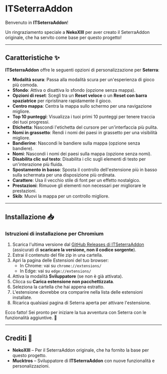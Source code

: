# ITSeterraAddon

Benvenuto in **ITSeterraAddon**!

Un ringraziamento speciale a **NekoXIII** per aver creato il SeterraAddon originale, che ha servito come base per questo progetto!

---

## Caratteristiche ✨

**ITSeterraAddon** offre le seguenti opzioni di personalizzazione per **Seterra**:

- **Modalità scura**: Passa alla modalità scura per un'esperienza di gioco più comoda.
- **Sfondo**: Attiva o disattiva lo sfondo (opzione senza mappa).
- **Opzioni di reset**: Scegli tra un **Reset veloce** o un **Reset con barra spaziatrice** per ripristinare rapidamente il gioco.
- **Centro mappa**: Centra la mappa sullo schermo per una navigazione migliore.
- **Top 10 punteggi**: Visualizza i tuoi primi 10 punteggi per tenere traccia dei tuoi progressi.
- **Etichetta**: Nascondi l'etichetta del cursore per un'interfaccia più pulita.
- **Nomi in grassetto**: Rendi i nomi dei paesi in grassetto per una visibilità migliore.
- **Bandierine**: Nascondi le bandiere sulla mappa (opzione senza bandiere).
- **Nomi**: Nascondi i nomi dei paesi sulla mappa (opzione senza nomi).
- **Disabilita clic sul testo**: Disabilita i clic sugli elementi di testo per un'interazione più fluida.
- **Spostamento in basso**: Sposta il controllo dell'estensione più in basso sulla schermata per una disposizione più ordinata.
- **Carattere**: Usa il vecchio stile di font per un effetto nostalgico.
- **Prestazioni**: Rimuove gli elementi non necessari per migliorare le prestazioni.
- **Skib**: Muovi la mappa per un controllo migliore.

---

## Installazione 📥

### Istruzioni di installazione per Chromium

1. Scarica l'ultima versione dal [GitHub Releases di ITSeterraAddon](https://github.com/Mucktros/ITSterraAddon/releases/latest) (assicurati di **scaricare la versione, non il codice sorgente**).
2. Estrai il contenuto del file zip in una cartella.
3. Apri la pagina delle Estensioni del tuo browser:
    - In Chrome: vai su `chrome://extensions/`
    - In Edge: vai su `edge://extensions/`
4. Attiva la modalità **Sviluppatore** (se non è già attivata).
5. Clicca su **Carica estensione non pacchettizzata**.
6. Seleziona la cartella che hai appena estratto.
7. L'estensione dovrebbe ora comparire nella lista delle estensioni installate.
8. Ricarica qualsiasi pagina di Seterra aperta per attivare l'estensione.

Ecco fatto! Sei pronto per iniziare la tua avventura con Seterra con le funzionalità aggiuntive. 🎉

---

## Crediti 👏

- **NekoXIII** – Per il SeterraAddon originale, che ha fornito la base per questo progetto.
- **Mucktros** – Sviluppatore di **ITSeterraAddon** con nuove funzionalità e personalizzazioni.
